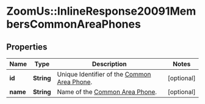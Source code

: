 # ZoomUs::InlineResponse20091MembersCommonAreaPhones

## Properties
Name | Type | Description | Notes
------------ | ------------- | ------------- | -------------
**id** | **String** | Unique Identifier of the [Common Area Phone](https://support.zoom.us/hc/en-us/articles/360028516231-Managing-Common-Area-Phones). | [optional] 
**name** | **String** | Name of the [Common Area Phone](https://support.zoom.us/hc/en-us/articles/360028516231-Managing-Common-Area-Phones). | [optional] 



